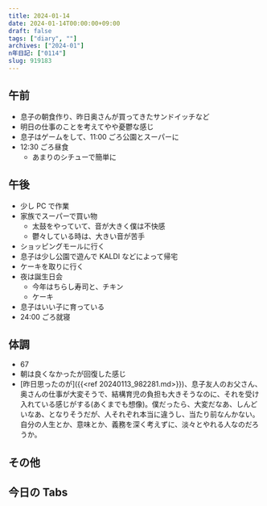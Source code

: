 ```yaml
---
title: 2024-01-14
date: 2024-01-14T00:00:00+09:00
draft: false
tags: ["diary", ""]
archives: ["2024-01"]
n年日記: ["0114"]
slug: 919183
---
```


## 午前

- 息子の朝食作り、昨日奥さんが買ってきたサンドイッチなど
- 明日の仕事のことを考えてやや憂鬱な感じ
- 息子はゲームをして、11:00 ごろ公園とスーパーに
- 12:30 ごろ昼食
  - あまりのシチューで簡単に

## 午後

- 少し PC で作業
- 家族でスーパーで買い物
  - 太鼓をやっていて、音が大きく僕は不快感
  - 鬱々している時は、大きい音が苦手
- ショッピングモールに行く
- 息子は少し公園で遊んで KALDI などによって帰宅
- ケーキを取りに行く
- 夜は誕生日会
  - 今年はちらし寿司と、チキン
  - ケーキ
- 息子はいい子に育っている
- 24:00 ごろ就寝

## 体調

- 67
- 朝は良くなかったが回復した感じ
- [昨日思ったのが]({{<ref 20240113_982281.md>}})、息子友人のお父さん、奥さんの仕事が大変そうで、結構育児の負担も大きそうなのに、それを受け入れている感じがする(あくまでも想像)。僕だったら、大変だなあ、しんどいなあ、となりそうだが、人それぞれ本当に違うし、当たり前なんかない。自分の人生とか、意味とか、義務を深く考えずに、淡々とやれる人なのだろうか。

## その他

## 今日の Tabs
